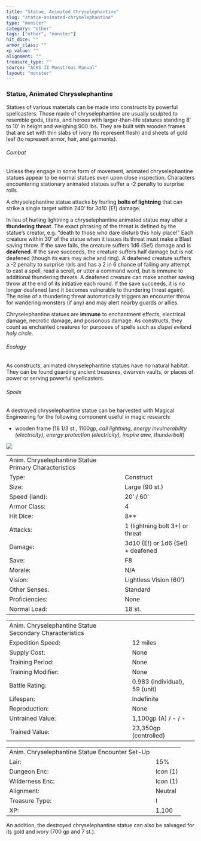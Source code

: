 ```yaml
---
title: "Statue, Animated Chryselephantine"
slug: "statue-animated-chryselephantine"
type: "monster"
category: "other"
tags: ["other", "monster"]
hit_dice: ""
armor_class: ""
xp_value: ""
alignment: ""
treasure_type: ""
source: "ACKS II Monstrous Manual"
layout: "monster"
---
```


### Statue, Animated Chryselephantine

Statues of various materials can be made into constructs by powerful spellcasters. Those made of
chryselephantine are usually sculpted to resemble gods, titans, and heroes with larger-than-life
statures standing 8’ to 10’ in height and weighing 900 lbs. They are built with wooden frames that
are set with thin slabs of ivory (to represent flesh) and sheets of gold leaf (to represent armor,
hair, and garments).

###### Combat

Unless they engage in some form of movement, animated chryselephantine statues appear to be normal
statues even upon close inspection. Characters encountering stationary animated statues suffer a -2
penalty to surprise rolls.

A chryselephantine statue attacks by hurling **bolts of lightning** that can strike a single target
within 240’ for 3d10 {E!} damage.

In lieu of hurling lightning a chryselephantine animated statue may utter a **thundering threat**.
The exact phrasing of the threat is defined by the statue’s creator, e.g. “death to those who dare
disturb this holy place!” Each creature within 30’ of the statue when it issues its threat must make
a Blast saving throw. If the save fails, the creature suffers 1d6 {Se!} damage and is **deafened**.
If the save succeeds, the creature suffers half damage but is not deafened (though its ears may ache
and ring). A deafened creature suffers a -2 penalty to surprise rolls and has a 2 in 6 chance of
failing any attempt to cast a spell, read a scroll, or utter a command word, but is immune to
additional thundering threats. A deafened creature can make another saving throw at the end of its
initiative each round. If the save succeeds, it is no longer deafened (and it becomes vulnerable to
thundering threat again). The noise of a thundering threat automatically triggers an encounter throw
for wandering monsters (if any) and may alert nearby guards or allies.

Chryselephantine statues are **immune** to enchantment effects, electrical damage, necrotic damage,
and poisonous damage. As constructs, they count as enchanted creatures for purposes of spells such
as *dispel evil*and *holy circle*.

###### Ecology

As constructs, animated chryselephantine statues have no natural habitat. They can be found
guarding ancient treasures, dwarven vaults, or places of power or serving powerful spellcasters.

###### Spoils

A destroyed chryselephantine statue can be harvested with Magical Engineering for the following
component useful in magic research:

* wooden frame (18 1/3 st., 1100gp, *call lightning, energy invulnerability (electricity), energy
protection (electricity), inspire awe, thunderbolt*)

![](data:image/png;base64...)

|  |  |
| --- | --- |
| Anim. Chryselephantine Statue Primary Characteristics | |
| Type: | Construct |
| Size: | Large (90 st.) |
| Speed (land): | 20’ / 60’ |
| Armor Class: | 4 |
| Hit Dice: | 8\*\* |
| Attacks: | 1 (lightning bolt 3+) or threat |
| Damage: | 3d10 {E!} or 1d6 {Se!} + deafened |
| Save: | F8 |
| Morale: | N/A |
| Vision: | Lightless Vision (60’) |
| Other Senses: | Standard |
| Proficiencies: | None |
| Normal Load: | 18 st. |

|  |  |
| --- | --- |
| Anim. Chryselephantine Statue Secondary Characteristics | |
| Expedition Speed: | 12 miles |
| Supply Cost: | None |
| Training Period: | None |
| Training Modifier: | None |
| Battle Rating: | 0.983 (individual), 59 (unit) |
| Lifespan: | Indefinite |
| Reproduction: | None |
| Untrained Value: | 1,100gp (A) / - / - |
| Trained Value: | 23,350gp (controlled) |

|  |  |
| --- | --- |
| Anim. Chryselephantine Statue Encounter Set-Up | |
| Lair: | 15% |
| Dungeon Enc: | Icon (1) |
| Wilderness Enc: | Icon (1) |
| Alignment: | Neutral |
| Treasure Type: | I |
| XP: | 1,100 |

An addition, the destroyed chryselephantine statue can also be salvaged for its gold and ivory (700
gp and 7 st.).
